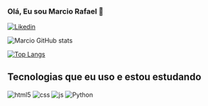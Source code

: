 
### Olá, Eu sou Marcio Rafael 👋

[![Likedin](https://img.shields.io/badge/LinkedIn-0077B5?style=for-the-badge&logo=linkedin&logoColor=white)](https://www.linkedin.com/in/marcio-rafael-786511159/)

![Marcio GitHub stats](https://github-readme-stats.vercel.app/api?username=Marcio-Rafael&show_icons=true&theme=dracula)

[![Top Langs](https://github-readme-stats.vercel.app/api/top-langs/?username=Marcio-Rafael&hide_progress=true)](https://github.com/anuraghazra/github-readme-stats)


## Tecnologias que eu uso e estou estudando 

<div style="display: inline_block">
  <img align="center" alt="html5" src="https://img.shields.io/badge/HTML5-E34F26?style=for-the-badge&logo=html5&logoColor=white" />
  <img align="center" alt="css" src="https://img.shields.io/badge/CSS3-1572B6?style=for-the-badge&logo=css3&logoColor=white" />
  <img align="center" alt="js" src="https://img.shields.io/badge/JavaScript-F7DF1E?style=for-the-badge&logo=javascript&logoColor=black" />
   <img align="center" alt="Python" src="https://img.shields.io/badge/Python-14354C?style=for-the-badge&logo=python&logoColor=white" />
</div><br/>



